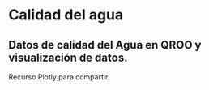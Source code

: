 # Calidad del agua
## Datos de calidad del Agua en QROO y visualización de datos.

Recurso Plotly para compartir.

